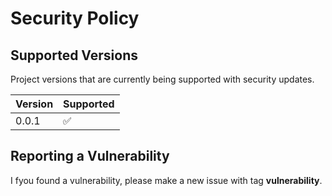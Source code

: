 # Security Policy

## Supported Versions

Project versions that are currently being supported with security updates.

| Version | Supported          |
| ------- | ------------------ |
| 0.0.1   | :white_check_mark: |

## Reporting a Vulnerability

I fyou found a vulnerability, please make a new issue with tag **vulnerability**.
